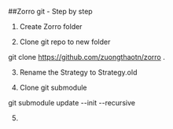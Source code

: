 ##Zorro git - Step by step

1. Create Zorro folder

2. Clone git repo to new folder

git clone https://github.com/zuongthaotn/zorro .

3. Rename the Strategy to Strategy.old

4. Clone git submodule

git submodule update --init --recursive

5.

